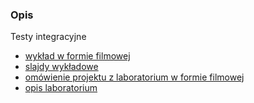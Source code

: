 ### Opis

Testy integracyjne
  * [wykład w formie filmowej](https://www.youtube.com/watch?v=H0_2YUbKwwA)
  * [slajdy wykładowe](https://drive.google.com/file/d/0B4FW34hyRAvyWkNUc3dQY3RURWM/view?usp=sharing)
  * [omówienie projektu z laboratorium w formie filmowej](https://www.youtube.com/watch?v=k7KufuuGhb0)
  * [opis laboratorium](https://docs.google.com/document/d/1bpDVwJH7ppsRdk2W0ewbvl-Xq7sgOoQD1G23UMQYojE/edit?usp=sharing)